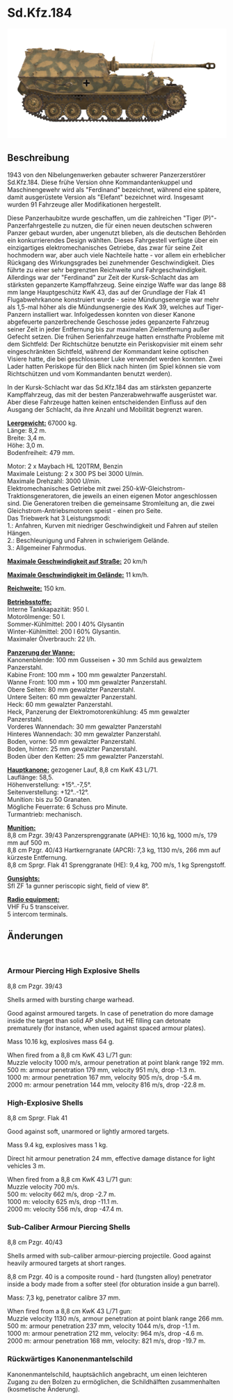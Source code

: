# Sd.Kfz.184  
  
![sdkfz184](../images/sdkfz184.png)  
  
## Beschreibung  
  
1943 von den Nibelungenwerken gebauter schwerer Panzerzerstörer Sd.Kfz.184. Diese frühe Version ohne Kommandantenkuppel und Maschinengewehr wird als "Ferdinand" bezeichnet, während eine spätere, damit ausgerüstete Version als "Elefant" bezeichnet wird. Insgesamt wurden 91 Fahrzeuge aller Modifikationen hergestellt.  
  
Diese Panzerhaubitze wurde geschaffen, um die zahlreichen "Tiger (P)"-Panzerfahrgestelle zu nutzen, die für einen neuen deutschen schweren Panzer gebaut wurden, aber ungenutzt blieben, als die deutschen Behörden ein konkurrierendes Design wählten. Dieses Fahrgestell verfügte über ein einzigartiges elektromechanisches Getriebe, das zwar für seine Zeit hochmodern war, aber auch viele Nachteile hatte - vor allem ein erheblicher Rückgang des Wirkungsgrades bei zunehmender Geschwindigkeit. Dies führte zu einer sehr begrenzten Reichweite und Fahrgeschwindigkeit. Allerdings war der "Ferdinand" zur Zeit der Kursk-Schlacht das am stärksten gepanzerte Kampffahrzeug. Seine einzige Waffe war das lange 88 mm lange Hauptgeschütz KwK 43, das auf der Grundlage der Flak 41 Flugabwehrkanone konstruiert wurde - seine Mündungsenergie war mehr als 1,5-mal höher als die Mündungsenergie des KwK 39, welches auf Tiger-Panzern installiert war. Infolgedessen konnten von dieser Kanone abgefeuerte panzerbrechende Geschosse jedes gepanzerte Fahrzeug seiner Zeit in jeder Entfernung bis zur maximalen Zielentfernung außer Gefecht setzen. Die frühen Serienfahrzeuge hatten ernsthafte Probleme mit dem Sichtfeld: Der Richtschütze benutzte ein Periskopvisier mit einem sehr eingeschränkten Sichtfeld, während der Kommandant keine optischen Visiere hatte, die bei geschlossener Luke verwendet werden konnten. Zwei Lader hatten Periskope für den Blick nach hinten (im Spiel können sie vom Richtschützen und vom Kommandanten benutzt werden).  
  
In der Kursk-Schlacht war das Sd.Kfz.184 das am stärksten gepanzerte Kampffahrzeug, das mit der besten Panzerabwehrwaffe ausgerüstet war. Aber diese Fahrzeuge hatten keinen entscheidenden Einfluss auf den Ausgang der Schlacht, da ihre Anzahl und Mobilität begrenzt waren.  
  
<b><u>Leergewicht:</u></b> 67000 kg.  
Länge: 8,2 m.  
Breite: 3,4 m.  
Höhe: 3,0 m.  
Bodenfreiheit: 479 mm.  
  
Motor: 2 x Maybach HL 120TRM, Benzin  
Maximale Leistung: 2 x 300 PS bei 3000 U/min.  
Maximale Drehzahl: 3000 U/min.  
Elektromechanisches Getriebe mit zwei 250-kW-Gleichstrom-Traktionsgeneratoren, die jeweils an einen eigenen Motor angeschlossen sind. Die Generatoren treiben die gemeinsame Stromleitung an, die zwei Gleichstrom-Antriebsmotoren speist - einen pro Seite.  
Das Triebwerk hat 3 Leistungsmodi:  
1.: Anfahren, Kurven mit niedriger Geschwindigkeit und Fahren auf steilen Hängen.  
2.: Beschleunigung und Fahren in schwierigem Gelände.  
3.: Allgemeiner Fahrmodus.  
  
<b><u>Maximale Geschwindigkeit auf Straße:</u></b> 20 km/h  
  
<b><u>Maximale Geschwindigkeit im Gelände:</u></b> 11 km/h.  
  
<b><u>Reichweite:</u></b> 150 km.  
  
<b><u>Betriebsstoffe:</u></b>  
Interne Tankkapazität: 950 l.  
Motorölmenge: 50 l.  
Sommer-Kühlmittel: 200 l 40% Glysantin  
Winter-Kühlmittel: 200 l 60% Glysantin.  
Maximaler Ölverbrauch: 22 l/h.  
  
<b><u>Panzerung der Wanne:</u></b>  
Kanonenblende: 100 mm Gusseisen + 30 mm Schild aus gewalztem Panzerstahl.  
Kabine Front: 100 mm + 100 mm gewalzter Panzerstahl.   
Wanne Front: 100 mm + 100 mm gewalzter Panzerstahl.  
Obere Seiten: 80 mm gewalzter Panzerstahl.  
Untere Seiten: 60 mm gewalzter Panzerstahl.  
Heck: 60 mm gewalzter Panzerstahl.  
Heck, Panzerung der Elektromotorenkühlung: 45 mm gewalzter Panzerstahl.  
Vorderes Wannendach: 30 mm gewalzter Panzerstahl  
Hinteres Wannendach: 30 mm gewalzter Panzerstahl.  
Boden, vorne: 50 mm gewalzter Panzerstahl.  
Boden, hinten: 25 mm gewalzter Panzerstahl.  
Boden über den Ketten: 25 mm gewalzter Panzerstahl.  
  
<b><u>Hauptkanone:</u></b> gezogener Lauf, 8,8 cm KwK 43 L/71.  
Lauflänge: 58,5.  
Höhenverstellung: +15°..-7,5°.  
Seitenverstellung: +12°..-12°.  
Munition: bis zu 50 Granaten.  
Mögliche Feuerrate: 6 Schuss pro Minute.  
Turmantrieb: mechanisch.  
  
<b><u>Munition:</u></b>  
8,8 cm Pzgr. 39/43 Panzersprenggranate (APHE): 10,16 kg, 1000 m/s, 179 mm auf 500 m.  
8,8 cm Pzgr. 40/43 Hartkerngranate (APCR): 7,3 kg, 1130 m/s, 266 mm auf kürzeste Entfernung.  
8,8 cm Sprgr. Flak 41 Sprenggranate (HE): 9,4 kg, 700 m/s, 1 kg Sprengstoff.  
  
<b><u>Gunsights:</u></b>  
Sfl ZF 1a gunner periscopic sight, field of view 8°.  
  
<b><u>Radio equipment:</u></b>  
VHF Fu 5 transceiver.  
5 intercom terminals.  
  
  
## Änderungen  
  ﻿
  
### Armour Piercing High Explosive Shells  
  
8,8 cm Pzgr. 39/43  
  
Shells armed with bursting charge warhead.  
  
Good against armoured targets. In case of penetration do more damage inside the target than solid AP shells, but HE filling can detonate prematurely (for instance, when used against spaced armour plates).  
  
Mass 10.16 kg, explosives mass 64 g.  
  
When fired from a 8,8 cm KwK 43 L/71 gun:  
Muzzle velocity 1000 m/s, armour penetration at point blank range 192 mm.  
500 m: armour penetration 179 mm, velocity 951 m/s, drop -1.3 m.  
1000 m: armour penetration 167 mm, velocity 905 m/s, drop -5.4 m.  
2000 m: armour penetration 144 mm, velocity 816 m/s, drop -22.8 m.  ﻿
  
### High-Explosive Shells  
  
8,8 cm Sprgr. Flak 41  
  
Good against soft, unarmored or lightly armored targets.  
  
Mass 9.4 kg, explosives mass 1 kg.  
  
Direct hit armour penetration 24 mm, effective damage distance for light vehicles 3 m.  
  
When fired from a 8,8 cm KwK 43 L/71 gun:  
Muzzle velocity 700 m/s.  
500 m: velocity 662 m/s, drop -2.7 m.  
1000 m: velocity 625 m/s, drop -11.1 m.  
2000 m: velocity 556 m/s, drop -47.4 m.  ﻿
  
### Sub-Caliber Armour Piercing Shells  
  
8,8 cm Pzgr. 40/43  
  
Shells armed with sub-caliber armour-piercing projectile. Good against heavily armoured targets at short ranges.  
  
8,8 cm Pzgr. 40 is a composite round - hard (tungsten alloy) penetrator inside a body made from a softer steel (for obturation inside a gun barrel).  
  
Mass: 7,3 kg, penetrator calibre 37 mm.  
  
When fired from a 8,8 cm KwK 43 L/71 gun:  
Muzzle velocity 1130 m/s, armour penetration at point blank range 266 mm.  
500 m: armour penetration 237 mm, velocity 1044 m/s, drop -1.1 m.  
1000 m: armour penetration 212 mm, velocity: 964 m/s, drop -4.6 m.  
2000 m: armour penetration 168 mm, velocity: 821 m/s, drop -19.7 m.  ﻿
  
### Rückwärtiges Kanonenmantelschild  
  
Kanonenmantelschild, hauptsächlich angebracht, um einen leichteren Zugang zu den Bolzen zu ermöglichen, die Schildhälften zusammenhalten (kosmetische Änderung).  
